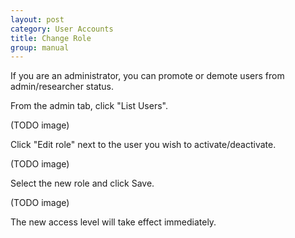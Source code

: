 ```yaml
---
layout: post
category: User Accounts
title: Change Role
group: manual
---
```

If you are an administrator, you can promote or demote users from admin/researcher status.

From the admin tab, click "List Users".

(TODO image)

Click "Edit role" next to the user you wish to activate/deactivate.

(TODO image)

Select the new role and click Save.

(TODO image)

The new access level will take effect immediately.
